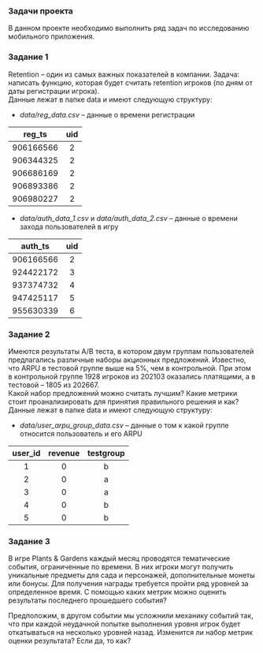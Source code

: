 ### Задачи проекта<br>
В данном проекте необходимо выполнить ряд задач по исследованию мобильного приложения.

### Задание 1<br>
Retention – один из самых важных показателей в компании. Задача: написать функцию, которая будет считать retention игроков (по дням от даты регистрации игрока).<br>
Данные лежат в папке data и имеют следующую структуру:
* <i>data/reg_data.csv</i> – данные о времени регистрации

| **reg_ts** | **uid** |
|:----------:|:-------:|
| 906166566  | 2       |
| 906344325  | 2       |
| 906686169  | 2       |
| 906893386	 | 2       |
| 906980227	 | 2       |

* <i>data/auth_data_1.csv</i> и <i>data/auth_data_2.csv</i> – данные о времени захода пользователей в игру

| **auth_ts** | **uid** |
|:----------:|:-------:|
| 906166566  | 2       |
| 924422172  | 3       |
| 937374732  | 4       |
| 947425117	 | 5       |
| 955630339	 | 6       |

### Задание 2<br>
Имеются результаты A/B теста, в котором двум группам пользователей предлагались различные наборы акционных предложений. Известно, что ARPU в тестовой группе выше на 5%, чем в контрольной. При этом в контрольной группе 1928 игроков из 202103 оказались платящими, а в тестовой – 1805 из 202667.<br>
Какой набор предложений можно считать лучшим? Какие метрики стоит проанализировать для принятия правильного решения и как?<br>
Данные лежат в папке data и имеют следующую структуру:
* <i>data/user_arpu_group_data.csv</i> – данные о том к какой группе относится пользователь и его ARPU

| **user_id** | **revenue** | **testgroup** |
|:-----------:|:-----------:|:-------------:|
| 1           | 0           | b             |
| 2           | 0           | a             |
| 3           | 0           | a             |
| 4           | 0           | b             |
| 5           | 0           | b             |

### Задание 3
В игре Plants & Gardens каждый месяц проводятся тематические события, ограниченные по времени. В них игроки могут получить уникальные предметы для сада и персонажей, дополнительные монеты или бонусы. Для получения награды требуется пройти ряд уровней за определенное время. С помощью каких метрик можно оценить результаты последнего прошедшего события?

Предположим, в другом событии мы усложнили механику событий так, что при каждой неудачной попытке выполнения уровня игрок будет откатываться на несколько уровней назад. Изменится ли набор метрик оценки результата? Если да, то как?
